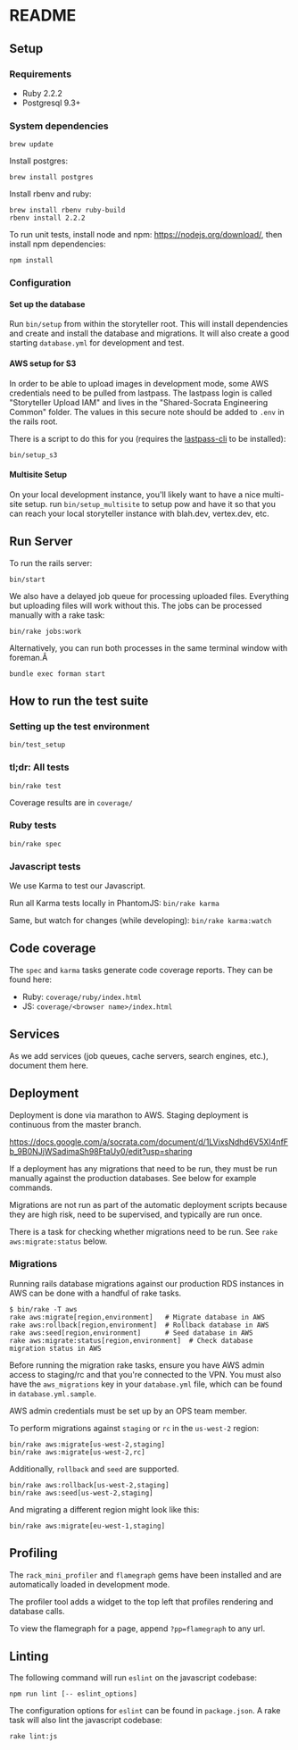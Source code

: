 # README

## Setup

### Requirements
* Ruby 2.2.2
* Postgresql 9.3+

### System dependencies

```
brew update
```

Install postgres:

```
brew install postgres
```

Install rbenv and ruby:

```
brew install rbenv ruby-build
rbenv install 2.2.2
```

To run unit tests, install node and npm: https://nodejs.org/download/,
then install npm dependencies:

```
npm install
```

### Configuration

#### Set up the database

Run `bin/setup` from within the storyteller root. This will install
dependencies and create and install the database and migrations. It will also
create a good starting `database.yml` for development and test.

#### AWS setup for S3

In order to be able to upload images in development mode, some AWS credentials need
to be pulled from lastpass. The lastpass login is called "Storyteller Upload IAM"
and lives in the "Shared-Socrata Engineering Common" folder. The values in this
secure note should be added to `.env` in the rails root.

There is a script to do this for you (requires the [lastpass-cli](https://github.com/LastPass/lastpass-cli) to be
installed):
```
bin/setup_s3
```

#### Multisite Setup

On your local development instance, you'll likely want to have a nice multi-site
setup. run `bin/setup_multisite` to setup pow and have it so that you can reach
your local storyteller instance with blah.dev, vertex.dev, etc.

## Run Server

To run the rails server:
```
bin/start
```

We also have a delayed job queue for processing uploaded files. Everything but uploading files
will work without this. The jobs can be processed manually with a rake task:
```
bin/rake jobs:work
```

Alternatively, you can run both processes in the same terminal window with foreman.Â
```
bundle exec forman start
```

## How to run the test suite

### Setting up the test environment

`bin/test_setup`

### tl;dr: All tests

`bin/rake test`

Coverage results are in ```coverage/```

### Ruby tests

`bin/rake spec`

### Javascript tests

We use Karma to test our Javascript.

Run all Karma tests locally in PhantomJS:
`bin/rake karma`

Same, but watch for changes (while developing):
`bin/rake karma:watch`

## Code coverage
The ```spec``` and ```karma``` tasks generate code coverage reports. They can be found here:

* Ruby: ```coverage/ruby/index.html```
* JS: ```coverage/<browser name>/index.html```

## Services

As we add services (job queues, cache servers, search engines, etc.), document them here.

## Deployment

Deployment is done via marathon to AWS. Staging deployment is continuous from
the master branch.

https://docs.google.com/a/socrata.com/document/d/1LVjxsNdhd6V5XI4nfFb_9B0NJjWSadimaSh98FtaUy0/edit?usp=sharing

If a deployment has any migrations that need to be run, they must be run
manually against the production databases. See below for example commands.

Migrations are not run as part of the automatic deployment scripts because
they are high risk, need to be supervised, and typically are run once.

There is a task for checking whether migrations need to be run. See `rake aws:migrate:status` below.

### Migrations

Running rails database migrations against our production RDS
instances in AWS can be done with a handful of rake tasks.

```
$ bin/rake -T aws
rake aws:migrate[region,environment]   # Migrate database in AWS
rake aws:rollback[region,environment]  # Rollback database in AWS
rake aws:seed[region,environment]      # Seed database in AWS
rake aws:migrate:status[region,environment]  # Check database migration status in AWS
```

Before running the migration rake tasks, ensure you have AWS admin access to staging/rc
and that you're connected to the VPN. You must also have the `aws_migrations` key in
your `database.yml` file, which can be found in `database.yml.sample`.

AWS admin credentials must be set up by an OPS team member.

To perform migrations against `staging` or `rc` in the `us-west-2` region:

```
bin/rake aws:migrate[us-west-2,staging]
bin/rake aws:migrate[us-west-2,rc]
```

Additionally, `rollback` and `seed` are supported.

```
bin/rake aws:rollback[us-west-2,staging]
bin/rake aws:seed[us-west-2,staging]
```

And migrating a different region might look like this:

```
bin/rake aws:migrate[eu-west-1,staging]
```

## Profiling

The `rack_mini_profiler` and `flamegraph` gems have been installed and are automatically
loaded in development mode.

The profiler tool adds a widget to the top left that profiles rendering and database calls.

To view the flamegraph for a page, append `?pp=flamegraph` to any url.

## Linting

The following command will run `eslint` on the javascript codebase:

```
npm run lint [-- eslint_options]
```

The configuration options for `eslint` can be found in `package.json`. A rake task will also
lint the javascript codebase:

```
rake lint:js
```
